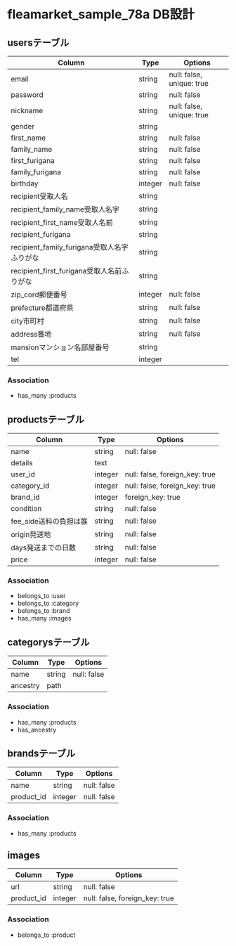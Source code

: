 # fleamarket_sample_78a DB設計
## usersテーブル
|Column|Type|Options|
|------|----|-------|
|email|string|null: false, unique: true|
|password|string|null: false|
|nickname|string|null: false, unique: true|
|gender|string|| →消す
|first_name|string|null: false|
|family_name|string|null: false|
|first_furigana|string|null: false|
|family_furigana|string|null: false|
|birthday|integer|null: false|
|recipient受取人名|string|| →消す
|recipient_family_name受取人名字|string||→追加
|recipient_first_name受取人名前|string||→追加
|recipient_furigana|string|| →消す
|recipient_family_furigana受取人名字ふりがな|string||→追加
|recipient_first_furigana受取人名前ふりがな|string||→追加
|zip_cord郵便番号|integer|null: false|
|prefecture都道府県|string|null: false|
|city市町村|string|null: false|
|address番地|string|null: false|
|mansionマンション名部屋番号|string||
|tel|integer||
### Association
- has_many :products

## productsテーブル
|Column|Type|Options|
|------|----|-------|
|name|string|null: false|
|details|text||
|user_id|integer|null: false, foreign_key: true|
|category_id|integer|null: false, foreign_key: true|
|brand_id|integer|foreign_key: true|
|condition|string|null: false|
|fee_side送料の負担は誰|string|null: false|
|origin発送地|string|null: false|
|days発送までの日数|string|null: false|
|price|integer|null: false|
### Association
- belongs_to :user
- belongs_to :category
- belongs_to :brand
- has_many :images

## categorysテーブル
|Column|Type|Options|
|------|----|-------|
|name|string|null: false|
|ancestry|path||
### Association
- has_many :products
- has_ancestry

## brandsテーブル
|Column|Type|Options|
|------|----|-------|
|name|string|null: false|
|product_id|integer|null: false|
### Association
- has_many :products

## images
|Column|Type|Options|
|------|----|-------|
|url|string|null: false|
|product_id|integer|null: false, foreign_key: true|
### Association
- belongs_to :product
